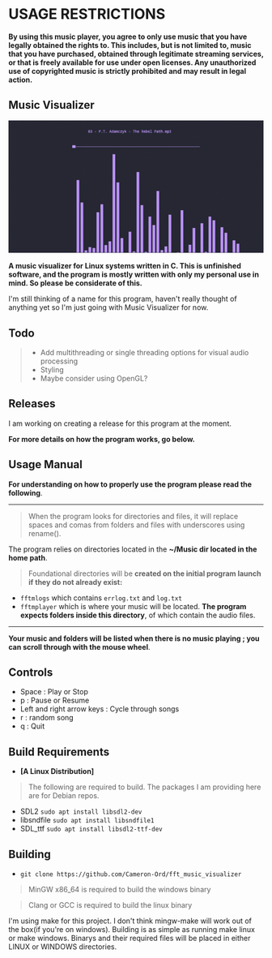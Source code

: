 
# USAGE RESTRICTIONS
 
**By using this music player, you agree to only use music that you have legally obtained the rights to. This includes, but is not limited to, music that you have purchased, obtained through legitimate streaming services, or that is freely available for use under open licenses. Any unauthorized use of copyrighted music is strictly prohibited and may result in legal action.**

## Music Visualizer
![Image](readme_gif/example.gif)

**A music visualizer for Linux systems written in C. This is unfinished software, and the program is mostly written with only my personal use in mind. So please be considerate of this.**

I'm still thinking of a name for this program, haven't really thought of anything yet so I'm just going with Music Visualizer for now. 

## Todo
> - Add multithreading or single threading options for visual audio processing
> - Styling
> - Maybe consider using OpenGL?

## Releases
I am working on creating a release for this program at the moment.

**For more details on how the program works, go below.**

## Usage Manual
**For understanding on how to properly use the program please read the following**.

---
> When the program looks for directories and files, it will replace spaces and comas from folders and files with underscores using rename().
 
The program relies on directories located in the **~/Music dir located in the home path**.

> Foundational directories will be **created on the initial program launch if they do not already exist:**
- ```fftmlogs``` which contains ```errlog.txt``` and ```log.txt```
- ```fftmplayer``` which is where your music will be located. **The program expects folders inside this directory**, of which contain the audio files.
---

**Your music and folders will be listed when there is no music playing ; you can scroll through with the mouse wheel**. 

## Controls
- Space : Play or Stop
- p : Pause or Resume
- Left and right arrow keys : Cycle through songs
- r : random song
- q : Quit

## Build Requirements
* **[A Linux Distribution]**

>  The following are required to build. The packages I am providing here are for Debian repos.

- SDL2 ```sudo apt install libsdl2-dev```
- libsndfile ```sudo apt install libsndfile1``` 
- SDL_ttf ```sudo apt install libsdl2-ttf-dev```                  

## Building
- ```git clone https://github.com/Cameron-Ord/fft_music_visualizer``` 

> MinGW x86_64 is required to build the windows binary

> Clang or GCC is required to build the linux binary

I'm using make for this project. I don't think mingw-make will work out of the box(if you're on windows). Building is as simple as running make linux or make windows. Binarys and their required files will be placed in either LINUX or WINDOWS directories.










